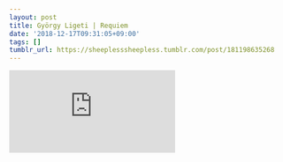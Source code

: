 ```yaml
---
layout: post
title: György Ligeti | Requiem
date: '2018-12-17T09:31:05+09:00'
tags: []
tumblr_url: https://sheeplesssheepless.tumblr.com/post/181198635268
---
```

<iframe src="https://www.youtube.com/embed/JdTMnYueD50" frameborder="0" allow="accelerometer; autoplay; encrypted-media; gyroscope; picture-in-picture" allowfullscreen></iframe>